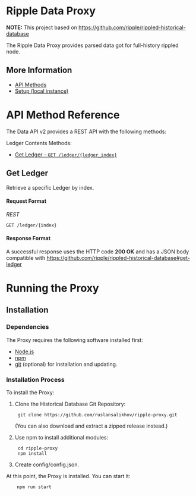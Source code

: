 # Ripple Data Proxy 

**NOTE:** This project based on https://github.com/ripple/rippled-historical-database

The Ripple Data Proxy provides parsed data got for full-history rippled node.

## More Information
* [API Methods](#api-method-reference)
* [Setup (local instance)](#running-the-proxy)

# API Method Reference

The Data API v2 provides a REST API with the following methods:

Ledger Contents Methods:

* [Get Ledger - `GET /ledger/{ledger_index}`](#get-ledger)

## Get Ledger

Retrieve a specific Ledger by index.

#### Request Format

<!-- MULTICODE_BLOCK_START -->

*REST*

```
GET /ledger/{index}
```

<!-- MULTICODE_BLOCK_END -->

#### Response Format

A successful response uses the HTTP code **200 OK** and has a JSON body compatible with https://github.com/ripple/rippled-historical-database#get-ledger


# Running the Proxy

## Installation

### Dependencies

The Proxy requires the following software installed first:

* [Node.js](http://nodejs.org/)
* [npm](https://www.npmjs.org/)
* [git](http://git-scm.com/) (optional) for installation and updating.

### Installation Process

To install the Proxy:

1. Clone the Historical Database Git Repository:

        git clone https://github.com/ruslansalikhov/ripple-proxy.git

    (You can also download and extract a zipped release instead.)

2. Use npm to install additional modules:

        cd ripple-proxy
        npm install

3. Create config/config.json.

At this point, the Proxy is installed. You can start it:

        npm run start    


